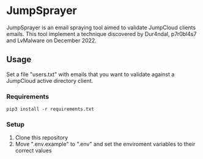 # JumpSprayer
JumpSprayer is an email spraying tool aimed to validate JumpCloud clients emails. This tool implement a technique discovered by Dur4ndal, p7r0bl4s7 and LvMalware on December 2022.

## Usage
Set a file "users.txt" with emails that you want to validate against a JumpCloud active directory client.

### Requirements

```
pip3 install -r requirements.txt
```

### Setup

1. Clone this repository
2. Move ".env.example" to ".env" and set the enviroment variables to their correct values


